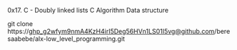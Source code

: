 0x17. C - Doubly linked lists
C Algorithm Data structure

git clone https://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@github.com/beresaabebe/alx-low_level_programming.git
